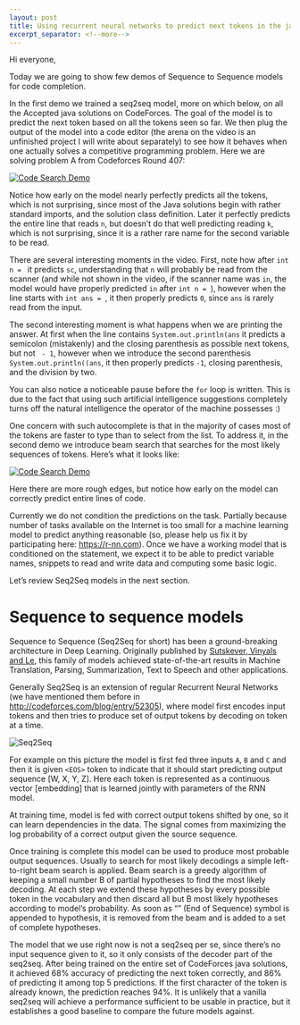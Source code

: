 ```yaml
---
layout: post
title: Using recurrent neural networks to predict next tokens in the java solutions
excerpt_separator: <!--more-->
---
```


Hi everyone,
 
Today we are going to show few demos of Sequence to Sequence models for code completion.
 
In the first demo we trained a seq2seq model, more on which below, on all the Accepted java solutions on CodeForces. The goal of the model is to predict the next token based on all the tokens seen so far. We then plug the output of the model into a code editor (the arena on the video is an unfinished project I will write about separately) to see how it behaves when one actually solves a competitive programming problem. Here we are solving problem A from Codeforces Round 407:

[![Code Search Demo](https://img.youtube.com/vi/icoAK6yMCjg/0.jpg)](https://www.youtube.com/watch?v=icoAK6yMCjg)

Notice how early on the model nearly perfectly predicts all the tokens, which is not surprising, since most of the Java solutions begin with rather standard imports, and the solution class definition. Later it perfectly predicts the entire line that reads `n`, but doesn’t do that well predicting reading `k`, which is not surprising, since it is a rather rare name for the second variable to be read.

There are several interesting moments in the video. First, note how after `int n = ` it predicts `sc`, understanding that `n` will probably be read from the scanner (and while not shown in the video, if the scanner name was `in`, the model would have properly predicted `in` after `int n = `), however when the line starts with `int ans = `, it then properly predicts `0`, since `ans` is rarely read from the input.
 
The second interesting moment is what happens when we are printing the answer. At first when the line contains `System.out.println(ans` it predicts a semicolon (mistakenly) and the closing parenthesis as possible next tokens, but not ` - 1`, however when we introduce the second parenthesis `System.out.println((ans`, it then properly predicts `-1`, closing parenthesis, and the division by two.
 
You can also notice a noticeable pause before the `for` loop is written. This is due to the fact that using such artificial intelligence suggestions completely turns off the natural intelligence the operator of the machine possesses :)
 
One concern with such autocomplete is that in the majority of cases most of the tokens are faster to type than to select from the list. To address it, in the second demo we introduce beam search that searches for the most likely sequences of tokens. Here’s what it looks like:
 
[![Code Search Demo](https://img.youtube.com/vi/dNQV05Qry3A/0.jpg)](https://www.youtube.com/watch?v=dNQV05Qry3A)
 
Here there are more rough edges, but notice how early on the model can correctly predict entire lines of code.
 
Currently we do not condition the predictions on the task. Partially because number of tasks available on the Internet is too small for a machine learning model to predict anything reasonable (so, please help us fix it by participating here: <a href=https://r-nn.com>https://r-nn.com</a>). Once we have a working model that is conditioned on the statement, we expect it to be able to predict variable names, snippets to read and write data and computing some basic logic.
 
Let’s review Seq2Seq models in the next section.

<!--more-->
 
Sequence to sequence models
=====================
 
Sequence to Sequence (Seq2Seq for short) has been a ground-breaking architecture in Deep Learning. Originally published by <a href=https://papers.nips.cc/paper/5346-sequence-to-sequence-learning-with-neural-networks.pdf>Sutskever, Vinyals and Le</a>, this family of models achieved state-of-the-art results in Machine Translation, Parsing, Summarization, Text to Speech and other applications.
 
Generally Seq2Seq is an extension of regular Recurrent Neural Networks (we have mentioned them before in <a href=http://codeforces.com/blog/entry/52305>http://codeforces.com/blog/entry/52305</a>), where model first encodes input tokens and then tries to produce set of output tokens by decoding on token at a time.
 
![Seq2Seq](http://i.imgur.com/J8qpMlF.png "Seq2Seq")
 
For example on this picture the model is first fed three inputs `A`, `B` and `C` and then it is given `<EOS>` token to indicate that it should start predicting output sequence [W, X, Y, Z]. Here each token is represented as a continuous vector [embedding] that is learned jointly with parameters of the RNN model.
 
At training time, model is fed with correct output tokens shifted by one, so it can learn dependencies in the data. The signal comes from maximizing the log probability of a correct output given the source sequence.
 
Once training is complete this model can be used to produce most probable output sequences. Usually to search for most likely decodings a simple left-to-right beam search is applied. Beam search is a greedy algorithm of keeping a small number B of partial hypotheses to find the most likely decoding. At each step we extend these hypotheses by every possible token in the vocabulary and then discard all but B most likely hypotheses according to model’s probability. As soon as “<EOS>” (End of Sequence) symbol is appended to hypothesis, it is removed from the beam and is added to a set of complete hypotheses.
 
The model that we use right now is not a seq2seq per se, since there’s no input sequence given to it, so it only consists of the decoder part of the seq2seq. After being trained on the entire set of CodeForces java solutions, it achieved 68% accuracy of predicting the next token correctly, and 86% of predicting it among top 5 predictions. If the first character of the token is already known, the prediction reaches 94%. It is unlikely that a vanilla seq2seq will achieve a performance sufficient to be usable in practice, but it establishes a good baseline to compare the future models against.

